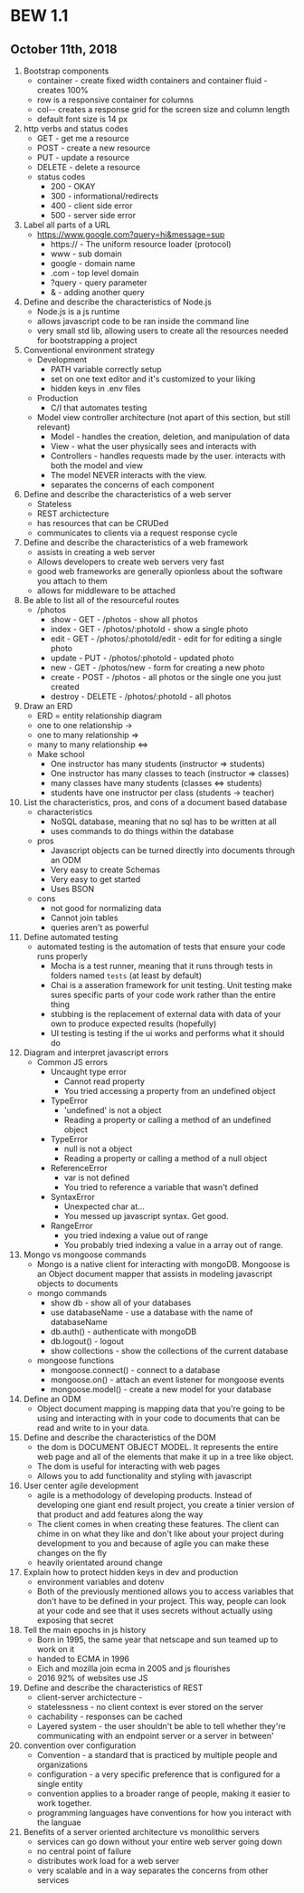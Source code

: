 # BEW 1.1
## October 11th, 2018

1. Bootstrap components
	* container - create fixed width containers and container fluid - creates 100% 
	* row is a responsive container for columns
	* col-*-* creates a response grid for the screen size and column length
	* default font size is 14 px
2. http verbs and status codes
	* GET - get me a resource
	* POST - create a new resource
	* PUT - update a resource
	* DELETE - delete a resource
	* status codes
		* 200 - OKAY
		* 300 - informational/redirects
		* 400 - client side error
		* 500 - server side error
3. Label all parts of a URL
	* https://www.google.com?query=hi&message=sup
		* https:// - The uniform resource loader (protocol)
		* www - sub domain
		* google - domain name
		* .com - top level domain
		* ?query - query parameter
		* & - adding another query
4. Define and describe the characteristics of Node.js
	* Node.js is a js runtime
	* allows javascript code to be ran inside the command line
	* very small std lib, allowing users to create all the resources needed for bootstrapping a project 
5. Conventional environment strategy
	* Development
		* PATH variable correctly setup
		* set on one text editor and it's customized to your liking
		* hidden keys in .env files
	* Production
		* C/I that automates testing
	* Model view controller architecture (not apart of this section, but still relevant)
		* Model - handles the creation, deletion, and manipulation of data
		* View - what the user physically sees and interacts with
		* Controllers - handles requests made by the user. interacts with both the model and view
		* The model NEVER interacts with the view.
		* separates the concerns of each component
6. Define and describe the characteristics of a web server
	* Stateless
	* REST archictecture
	* has resources that can be CRUDed
	* communicates to clients via a request response cycle
7. Define and describe the characteristics of a web framework
	* assists in creating a web server
	* Allows developers to create web servers very fast
	* good web frameworks are generally opionless about the software you attach to them
	* allows for middleware to be attached
8. Be able to list all of the resourceful routes
	* /photos
		* show - GET - /photos - show all photos
		* index - GET - /photos/:photoId - show a single photo
		* edit - GET - /photos/:photoId/edit - edit for for editing a single photo
		* update - PUT - /photos/:photoId - updated photo
		* new - GET - /photos/new - form for creating a new photo
		* create - POST - /photos - all photos or the single one you just created
		* destroy - DELETE - /photos/:photoId - all photos
9. Draw an ERD
	* ERD = entity relationship diagram
	* one to one relationship ->
	* one to many relationship => 
	* many to many relationship <=>
	* Make school
		* One instructor has many students (instructor => students)
		* One instructor has many classes to teach (instructor => classes)
		* many classes have many students (classes <=> students)
		* students have one instructor per class (students -> teacher)
10. List the characteristics, pros, and cons of a document based database
	* characteristics
		* NoSQL database, meaning that no sql has to be written at all
		* uses commands to do things within the database
	* pros
		* Javascript objects can be turned directly into documents through an ODM
		* Very easy to create Schemas
		* Very easy to get started
		* Uses BSON
	* cons
		* not good for normalizing data
		* Cannot join tables
		* queries aren't as powerful
11. Define automated testing
	* automated testing is the automation of tests that ensure your code runs properly
		* Mocha is a test runner, meaning that it runs through tests in folders named `tests` (at least by default)
		* Chai is a asseration framework for unit testing. Unit testing make sures specific parts of your code work rather than the entire thing
		* stubbing is the replacement of external data with data of your own to produce expected results (hopefully)
		* UI testing is testing if the ui works and performs what it should do
12. Diagram and interpret javascript errors
	* Common JS errors
		* Uncaught type error
			* Cannot read property
			* You tried accessing a property from an undefined object
		* TypeError
			* 'undefined' is not a object
			* Reading a property or calling a method of an undefined object
		* TypeError
			* null is not a object
			* Reading a property or calling a method of a null object
		* ReferenceError
			* var is not defined
			* You tried to reference a variable that wasn't defined
		* SyntaxError
			* Unexpected char at...
			* You messed up javascript syntax. Get good.
		* RangeError
			* you tried indexing a value out of range
			* You probably tried indexing a value in a array out of range.
13. Mongo vs mongoose commands
	* Mongo is a native client for interacting with mongoDB. Mongoose is an Object document mapper that assists in modeling javascript objects to documents
	* mongo commands
		* show db - show all of your databases
		* use databaseName - use a database with the name of databaseName
		* db.auth() - authenticate with mongoDB
		* db.logout() - logout
		* show collections - show the collections of the current database
	* mongoose functions
		* mongoose.connect() - connect to a database
		* mongoose.on() - attach an event listener for mongoose events
		* mongoose.model() - create a new model for your database
14. Define an ODM
	* Object document mapping is mapping data that you're going to be using and interacting with in your code to documents that can be read and write to in your data.
15. Define and describe the characteristics of the DOM
	* the dom is DOCUMENT OBJECT MODEL. It represents the entire web page and all of the elements that make it up in a tree like object.
	* The dom is useful for interacting with web pages
	* Allows you to add functionality and styling with javascript
16. User center agile development
	* agile is a methodology of developing products. Instead of developing one giant end result project, you create a tinier version of that product and add features along the way
	* The client comes in when creating these features. The client can chime in on what they like and don't like about your project during development to you and because of agile you can make these changes on the fly
	* heavily orientated around change
17. Explain how to protect hidden keys in dev and production
	* environment variables and dotenv
	* Both of the previously mentioned allows you to access variables that don't have to be defined in your project. This way, people can look at your code and see that it uses secrets without actually using exposing that secret
18. Tell the main epochs in js history
	* Born in 1995, the same year that netscape and sun teamed up to work on it
	* handed to ECMA in 1996
	* Eich and mozilla join ecma in 2005 and js flourishes
	* 2016 92% of websites use JS
19. Define and describe the characteristics of REST
	* client-server archictecture - 
	* statelessness - no client context is ever stored on the server
	* cachability - responses can be cached 
	* Layered system - the user shouldn't be able to tell whether they're communicating with an endpoint server or a server in between'
20. convention over configuration
	* Convention - a standard that is practiced by multiple people and organizations
	* configuration - a very specific preference that is configured for a single entity
	* convention applies to a broader range of people, making it easier to work together.
	* programming languages have conventions for how you interact with the languae
21. Benefits of a server oriented architecture vs monolithic servers
	* services can go down without your entire web server going down
	* no central point of failure
	* distributes work load for a web server
	* very scalable and in a way separates the concerns from other services

